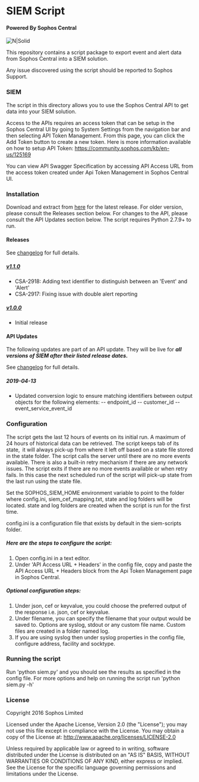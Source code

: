 # SIEM Script

#### Powered By Sophos Central
![N|Solid](https://www.sophos.com/en-us/medialibrary/SophosNext/Images/LP/SophosCentral/central-logo-cir.png?la=en)


This repository contains a script package to export event and alert data from Sophos Central into a SIEM solution.

Any issue discovered using the script should be reported to Sophos Support.


### SIEM

The script in this directory allows you to use the Sophos Central API to get data into your SIEM solution.

Access to the APIs requires an access token that can be setup in the Sophos Central UI by going to System Settings from the navigation bar and then selecting API Token Management. From this page, you can click the Add Token button to create a new token.
Here is more information available on how to setup API Token: https://community.sophos.com/kb/en-us/125169

You can view API Swagger Specification by accessing API Access URL from the access token created under Api Token Management in Sophos Central UI.


### Installation ###

Download and extract from [here](https://github.com/sophos/Sophos-Central-SIEM-Integration/archive/v1.1.0.zip) for the latest release.
For older version, please consult the Releases section below.
For changes to the API, please consult the API Updates section below.
The script requires Python 2.7.9+ to run.

#### Releases ####

See [changelog](CHANGELOG.md) for full details.

##### [v1.1.0](https://github.com/sophos/Sophos-Central-SIEM-Integration/archive/v1.1.0.zip) #####
* CSA-2918: Adding text identifier to distinguish between an 'Event' and 'Alert'
* CSA-2917: Fixing issue with double alert reporting

##### [v1.0.0](https://github.com/sophos/Sophos-Central-SIEM-Integration/archive/v1.0.0.zip) #####
* Initial release

#### API Updates ####

The following updates are part of an API update. They will be live for ***all versions of SIEM after their listed release dates.***

See [changelog](CHANGELOG.md) for full details.

##### 2019-04-13 #####
* Updated conversion logic to ensure matching identifiers between output objects for the following elements:
-- endpoint_id --	customer_id --	event_service_event_id

### Configuration ###

The script gets the last 12 hours of events on its initial run. A maximum of 24 hours of historical data can be retrieved. The script keeps tab of its state, it will always pick-up from where it left off based on a state file stored in the state folder. The script calls the server until there are no more events available. There is also a built-in retry mechanism if there are any network issues. The script exits if there are no more events available or when retry fails. In this case the next scheduled run of the script will pick-up state from the last run using the state file.

Set the SOPHOS_SIEM_HOME environment variable to point to the folder where config.ini, siem_cef_mapping.txt, state and log folders will be located. state and log folders are created when the script is run for the first time.

config.ini is a configuration file that exists by default in the siem-scripts folder.

##### Here are the steps to configure the script:
1. Open config.ini in a text editor.
2. Under 'API Access URL + Headers' in the config file, copy and paste the API Access URL + Headers block from the Api Token Management page in Sophos Central.

##### Optional configuration steps:
1. Under json, cef or keyvalue, you could choose the preferred output of the response i.e. json, cef or keyvalue.
2. Under filename, you can specify the filename that your output would be saved to. Options are syslog, stdout or any custom file name. Custom files are created in a folder named log.
3. If you are using syslog then under syslog properties in the config file, configure address, facility and socktype.


### Running the script

Run 'python siem.py' and you should see the results as specified in the config file.
For more options and help on running the script run 'python siem.py -h'


### License

Copyright 2016 Sophos Limited

Licensed under the Apache License, Version 2.0 (the "License"); you may not use this file except in compliance with the License.
You may obtain a copy of the License at:  http://www.apache.org/licenses/LICENSE-2.0

Unless required by applicable law or agreed to in writing, software distributed under the License is distributed on an "AS IS" BASIS, WITHOUT WARRANTIES OR CONDITIONS OF ANY KIND, either express or implied. See the License for the specific language governing permissions and limitations under the License.
